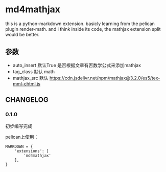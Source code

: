 # md4mathjax
this is a python-markdown extension. basicly learning from the pelican plugin render-math. and i think inside its code, the mathjax extension split would be better.

## 参数
- auto_insert 默认True 是否根据文章有否数学公式来添加mathjax
- tag_class  默认 math
- mathjax_src 默认 https://cdn.jsdelivr.net/npm/mathjax@3.2.0/es5/tex-mml-chtml.js

## CHANGELOG
### 0.1.0
初步编写完成

pelican上使用：

```
MARKDOWN = {
    'extensions': [
        'md4mathjax'
    ],
}
```

